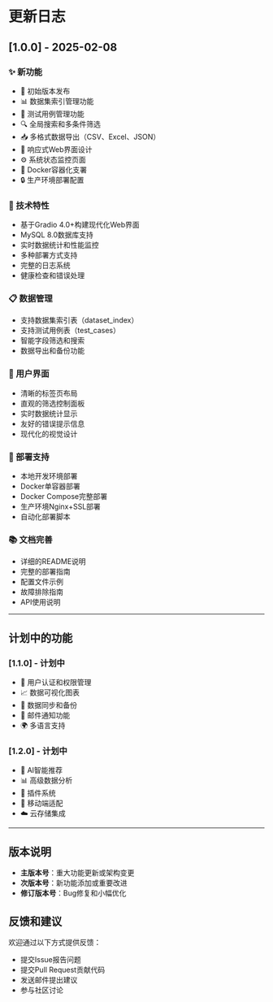 # 更新日志

## [1.0.0] - 2025-02-08

### ✨ 新功能
- 🎉 初始版本发布
- 📊 数据集索引管理功能
- 🤖 测试用例管理功能
- 🔍 全局搜索和多条件筛选
- 📥 多格式数据导出（CSV、Excel、JSON）
- 📱 响应式Web界面设计
- ⚙️ 系统状态监控页面
- 🐳 Docker容器化支署
- 🔒 生产环境部署配置

### 🔧 技术特性
- 基于Gradio 4.0+构建现代化Web界面
- MySQL 8.0数据库支持
- 实时数据统计和性能监控
- 多种部署方式支持
- 完整的日志系统
- 健康检查和错误处理

### 📋 数据管理
- 支持数据集索引表（dataset_index）
- 支持测试用例表（test_cases）
- 智能字段筛选和搜索
- 数据导出和备份功能

### 🎨 用户界面
- 清晰的标签页布局
- 直观的筛选控制面板
- 实时数据统计显示
- 友好的错误提示信息
- 现代化的视觉设计

### 🚀 部署支持
- 本地开发环境部署
- Docker单容器部署
- Docker Compose完整部署
- 生产环境Nginx+SSL部署
- 自动化部署脚本

### 📚 文档完善
- 详细的README说明
- 完整的部署指南
- 配置文件示例
- 故障排除指南
- API使用说明

---

## 计划中的功能

### [1.1.0] - 计划中
- 🔐 用户认证和权限管理
- 📈 数据可视化图表
- 🔄 数据同步和备份
- 📧 邮件通知功能
- 🌍 多语言支持

### [1.2.0] - 计划中
- 🤖 AI智能推荐
- 📊 高级数据分析
- 🔌 插件系统
- 📱 移动端适配
- ☁️ 云存储集成

---

## 版本说明

- **主版本号**：重大功能更新或架构变更
- **次版本号**：新功能添加或重要改进
- **修订版本号**：Bug修复和小幅优化

## 反馈和建议

欢迎通过以下方式提供反馈：
- 提交Issue报告问题
- 提交Pull Request贡献代码
- 发送邮件提出建议
- 参与社区讨论